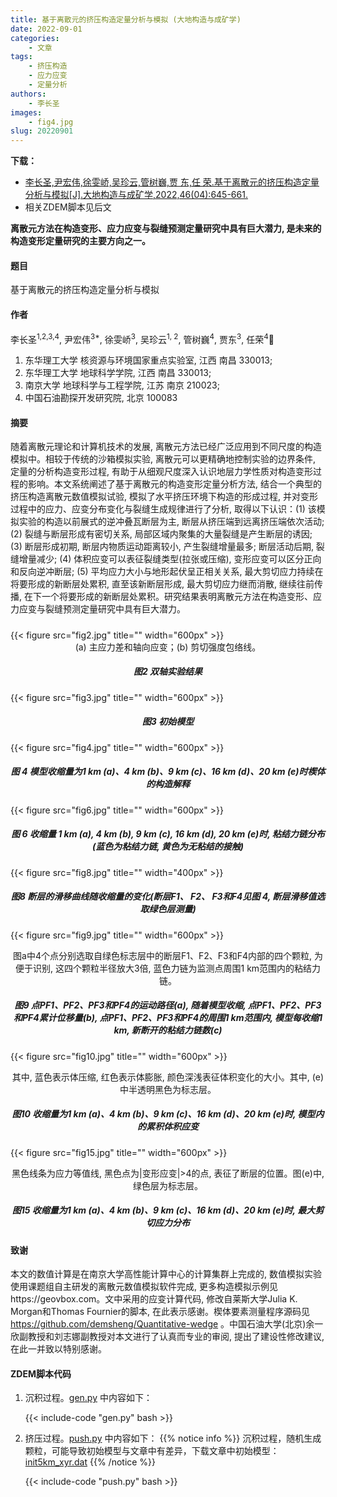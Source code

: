 ```yaml
---
title: 基于离散元的挤压构造定量分析与模拟 (大地构造与成矿学)
date: 2022-09-01
categories:
    - 文章
tags:
    - 挤压构造
    - 应力应变
    - 定量分析
authors:
    - 李长圣
images:
    - fig4.jpg
slug: 20220901
---
```



**下载：**

- [李长圣,尹宏伟,徐雯峤,吴珍云,管树巍,贾 东,任 荣.基于离散元的挤压构造定量分析与模拟[J].大地构造与成矿学,2022,46(04):645-661.](https://doi.org/10.16539/j.ddgzyckx.2022.04.001) 
- 相关ZDEM脚本见后文

**离散元方法在构造变形、应力应变与裂缝预测定量研究中具有巨大潜力, 是未来的构造变形定量研究的主要方向之一。**

#### 题目

基于离散元的挤压构造定量分析与模拟

#### 作者

李长圣<sup>1,2,3,4</sup>, 尹宏伟<sup>3\*</sup>, 徐雯峤<sup>3</sup>, 吴珍云<sup>1, 2</sup>, 
管树巍<sup>4</sup>, 贾东<sup>3</sup>, 任荣<sup>4</sup>

1. 东华理工大学 核资源与环境国家重点实验室, 江西 南昌 330013; 
2. 东华理工大学 地球科学学院, 江西 南昌 330013; 
3. 南京大学 地球科学与工程学院, 江苏 南京 210023; 
4. 中国石油勘探开发研究院, 北京 100083



#### 摘要

随着离散元理论和计算机技术的发展, 离散元方法已经广泛应用到不同尺度的构造模拟中。相较于传统的沙箱模拟实验, 离散元可以更精确地控制实验的边界条件, 定量的分析构造变形过程, 有助于从细观尺度深入认识地层力学性质对构造变形过程的影响。本文系统阐述了基于离散元的构造变形定量分析方法, 结合一个典型的挤压构造离散元数值模拟试验, 模拟了水平挤压环境下构造的形成过程, 并对变形过程中的应力、应变分布变化与裂缝生成规律进行了分析, 取得以下认识：(1) 该模拟实验的构造以前展式的逆冲叠瓦断层为主, 断层从挤压端到远离挤压端依次活动; (2) 裂缝与断层形成有密切关系, 局部区域内聚集的大量裂缝是产生断层的诱因; (3) 断层形成初期, 断层内物质运动距离较小, 产生裂缝增量最多; 断层活动后期, 裂缝增量减少; (4) 体积应变可以表征裂缝类型(拉张或压缩), 变形应变可以区分正向和反向逆冲断层; (5) 平均应力大小与地形起伏呈正相关关系, 最大剪切应力持续在将要形成的新断层处累积, 直至该新断层形成, 最大剪切应力继而消散, 继续往前传播, 在下一个将要形成的新断层处累积。研究结果表明离散元方法在构造变形、应力应变与裂缝预测定量研究中具有巨大潜力。

<h5> </h5>
{{< figure src="fig2.jpg" title="" width="600px" >}}
<center>(a) 主应力差和轴向应变；(b) 剪切强度包络线。</center>
<center><h5>图2  双轴实验结果</h5></center>

{{< figure src="fig3.jpg" title="" width="600px" >}}
<center><h5>图3  初始模型</h5></center>

{{< figure src="fig4.jpg" title="" width="600px" >}}
<center><h5>图 4 模型收缩量为1 km (a)、4 km (b)、9 km (c)、16 km (d)、20 km (e)时楔体的构造解释</h5></center>

{{< figure src="fig6.jpg" title="" width="600px" >}}
<center><h5>图 6 收缩量 1 km (a), 4 km (b), 9 km (c), 16 km (d), 20 km (e)时, 粘结力链分布(蓝色为粘结力链, 黄色为无粘结的接触)</h5></center>

{{< figure src="fig8.jpg" title="" width="400px" >}}
<center><h5>图8  断层的滑移曲线随收缩量的变化(断层F1、 F2、 F3和F4见图 4, 断层滑移值选取绿色层测量)</h5></center>

{{< figure src="fig9.jpg" title="" width="600px" >}}
<center>图a中4个点分别选取自绿色标志层中的断层F1、F2、F3和F4内部的四个颗粒, 为便于识别, 这四个颗粒半径放大3倍, 蓝色力链为监测点周围1 km范围内的粘结力链。</center>
<center><h5>图9 点PF1、PF2、PF3和PF4的运动路径(a), 随着模型收缩, 点PF1、PF2、PF3和PF4累计位移量(b), 点PF1、PF2、PF3和PF4的周围1 km范围内, 模型每收缩1 km, 新断开的粘结力链数(c) 
</h5></center>

{{< figure src="fig10.jpg" title="" width="600px" >}}
<center>其中, 蓝色表示体压缩, 红色表示体膨胀, 颜色深浅表征体积变化的大小。其中, (e)中半透明黑色为标志层。</center>
<center><h5>
图10  收缩量为1 km (a)、4 km (b)、9 km (c)、16 km (d)、20 km (e)时, 模型内的累积体积应变
</h5></center>

{{< figure src="fig15.jpg" title="" width="600px" >}}
<center>黑色线条为应力等值线, 黑色点为|变形应变|>4的点, 表征了断层的位置。图(e)中, 绿色层为标志层。</center>
<center><h5>
图15  收缩量为1 km (a)、4 km (b)、9 km (c)、16 km (d)、20 km (e)时, 最大剪切应力分布
</h5></center>

#### 致谢
本文的数值计算是在南京大学高性能计算中心的计算集群上完成的, 数值模拟实验使用课题组自主研发的离散元数值模拟软件完成, 更多构造模拟示例见https://geovbox.com。文中采用的应变计算代码, 修改自莱斯大学Julia K. Morgan和Thomas Fournier的脚本, 在此表示感谢。楔体要素测量程序源码见 https://github.com/demsheng/Quantitative-wedge 。中国石油大学(北京)余一欣副教授和刘志娜副教授对本文进行了认真而专业的审阅, 提出了建设性修改建议, 在此一并致以特别感谢。

#### ZDEM脚本代码

1. 沉积过程。[gen.py](gen.py) 中内容如下：

    {{< include-code "gen.py" bash >}}

2. 挤压过程。[push.py](push.py) 中内容如下：
{{% notice info %}}
沉积过程，随机生成颗粒，可能导致初始模型与文章中有差异，下载文章中初始模型：[init5km_xyr.dat](init5km_xyr.dat) 
{{% /notice %}}

    {{< include-code "push.py" bash >}}



